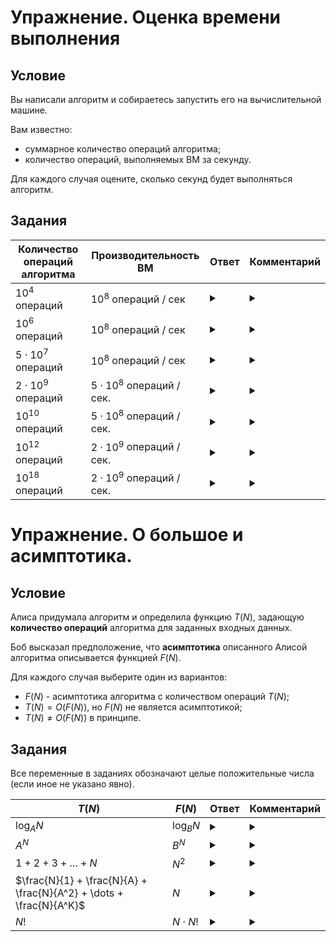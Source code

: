 # Упражнение. Оценка времени выполнения

## Условие 
Вы написали алгоритм и собираетесь запустить его на вычислительной машине.

Вам известно:
- суммарное количество операций алгоритма;
- количество операций, выполняемых ВМ за секунду.

Для каждого случая оцените, сколько секунд будет выполняться алгоритм.

## Задания

Количество операций алгоритма | Производительность ВМ | Ответ | Комментарий
---|---|---|---
$10^4$ операций | $10^8$ операций / сек | <details> <summary> </summary> $0.0001$ секунды. </details> | <details> <summary> </summary> Настолько малая величина, что вероятнее подготовка программы к запуску будет дольше, чем само время выполнения. </details>
$10^6$ операций | $10^8$ операций / сек | <details> <summary> </summary> $0.01$ секунды. </details> | <details> <summary> </summary> Практически нет разницы с прошлым пунктом. </details>
$5 \cdot 10^7$ операций | $10^8$ операций / сек | <details> <summary> </summary> $0.5$ секунды. </details> | <details> <summary> </summary> Не слишком много, но уже заметно для наблюдателя. </details>
$2 \cdot 10^9$ операций | $5 \cdot 10^8$ операций / сек. | <details> <summary> </summary> $4$ секунды.  </details> | <details> <summary> </summary> В рамках соревнования это может быть критично, но в реальной жизни - вполне адекватное время выполнения. </details>
$10^{10}$ операций | $5 \cdot 10^8$ операций / сек. | <details> <summary> </summary> $20$ секунд.  </details> | <details> <summary> </summary> Для какого-то предпросчета сгодится, но уже придется подождать. </details>
$10^{12}$ операций | $2 \cdot 10^9$ операций / сек. | <details> <summary> </summary> $500$ секунд - около 8-9 минут. </details> | <details> <summary> </summary> Обратите внимание, что специально взят очень "оптимистичный" вариант скорости выполнения. </details>
$10^{18}$ операций | $2 \cdot 10^9$ операций / сек. | <details> <summary> </summary> $5 \cdot 10^8$ секунд - почти 16 лет. </details> | <details> <summary> </summary> Комментарии излишни. </details>

# Упражнение. О большое и асимптотика.

## Условие 
Алиса придумала алгоритм и определила функцию $T(N)$, задающую **количество операций** алгоритма для заданных входных данных.

Боб высказал предположение, что **асимптотика** описанного Алисой алгоритма описывается функцией $F(N)$.

Для каждого случая выберите один из вариантов:

- $F(N)$ - асимптотика алгоритма с количеством операций $T(N)$;
- $T(N) = O(F(N))$, но $F(N)$ не является асимптотикой;
- $T(N) \ne O(F(N))$ в принципе.

## Задания

Все переменные в заданиях обозначают целые положительные числа (если иное не указано явно).

$T(N)$ | $F(N)$ | Ответ | Комментарий
---|---|---|---
$\log_A{N}$ | $\log_B{N}$ | <details> <summary> </summary> Асимптотика </details> | <details> <summary> </summary> </details>
$A^N$ | $B^N$ | <details> <summary> </summary> Если $A < B$, то $A^N = O(B^N)$ </details> | <details> <summary> </summary> </details>
$1 + 2 + 3 + \dots + N$ | $N^2$ | <details> <summary> </summary> Асимптотика </details> | <details> <summary> </summary> </details>
$\frac{N}{1} + \frac{N}{A} + \frac{N}{A^2} + \dots + \frac{N}{A^K}$ | $N$ | <details> <summary> </summary> Асимптотика </details> | <details> <summary> </summary> </details>
$N!$ | $N \cdot N!$ | <details> <summary> </summary> $N! = O(N \cdot N!)$ </details> | <details> <summary> </summary> </details>

